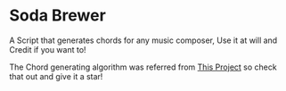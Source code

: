 # Soda Brewer

A Script that generates chords for any music composer, Use it at will and Credit if you want to!

The Chord generating algorithm was referred from [This Project](https://github.com/vin-huynh/lofigen) so check that out and give it a star!